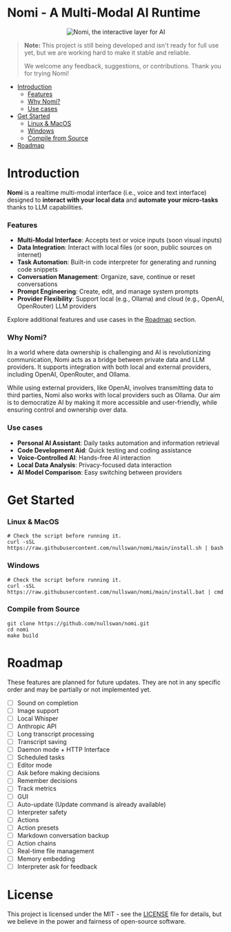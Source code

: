 # Nomi - A Multi-Modal AI Runtime

<p align="center">
  <img src="https://github.com/user-attachments/assets/5984c6d7-0d10-4325-af74-a69a87ff0eff" alt="Nomi, the interactive layer for AI">
</p>

> **Note:** This project is still being developed and isn't ready for full use yet, but we are working hard to make it stable and reliable.
>
> We welcome any feedback, suggestions, or contributions. Thank you for trying Nomi!

- [Introduction](#introduction)
  - [Features](#features)
  - [Why Nomi?](#why-nomi)
  - [Use cases](#use-cases)
- [Get Started](#get-started)
  - [Linux & MacOS](#linux--macos)
  - [Windows](#windows)
  - [Compile from Source](#compile-from-source)
- [Roadmap](#roadmap)

# Introduction

**Nomi** is a realtime multi-modal interface (i.e., voice and text interface) designed to **interact with your local data** and **automate your micro-tasks** thanks to LLM capabilities.

### Features

- **Multi-Modal Interface**: Accepts text or voice inputs (soon visual inputs)
- **Data Integration**: Interact with local files (or soon, public sources on internet)
- **Task Automation**: Built-in code interpreter for generating and running code snippets
- **Conversation Management**: Organize, save, continue or reset conversations
- **Prompt Engineering**: Create, edit, and manage system prompts
- **Provider Flexibility**: Support local (e.g., Ollama) and cloud (e.g., OpenAI, OpenRouter) LLM providers

Explore additional features and use cases in the [Roadmap](#roadmap) section.

### Why Nomi?

In a world where data ownership is challenging and AI is revolutionizing communication, Nomi acts as a bridge between private data and LLM providers.
It supports integration with both local and external providers, including OpenAI, OpenRouter, and Ollama.

While using external providers, like OpenAI, involves transmitting data to third parties, Nomi also works with local providers such as Ollama.
Our aim is to democratize AI by making it more accessible and user-friendly, while ensuring control and ownership over data.

### Use cases

- **Personal AI Assistant**: Daily tasks automation and information retrieval
- **Code Development Aid**: Quick testing and coding assistance
- **Voice-Controlled AI**: Hands-free AI interaction
- **Local Data Analysis**: Privacy-focused data interaction
- **AI Model Comparison**: Easy switching between providers

# Get Started

### Linux & MacOS

```shell
# Check the script before running it.
curl -sSL https://raw.githubusercontent.com/nullswan/nomi/main/install.sh | bash
```

### Windows

```shell
# Check the script before running it.
curl -sSL https://raw.githubusercontent.com/nullswan/nomi/main/install.bat | cmd
```

### Compile from Source

```shell
git clone https://github.com/nullswan/nomi.git
cd nomi
make build
```

# Roadmap

These features are planned for future updates. They are not in any specific order and may be partially or not implemented yet.

- [ ] Sound on completion
- [ ] Image support
- [ ] Local Whisper
- [ ] Anthropic API
- [ ] Long transcript processing
- [ ] Transcript saving
- [ ] Daemon mode + HTTP Interface
- [ ] Scheduled tasks
- [ ] Editor mode
- [ ] Ask before making decisions
- [ ] Remember decisions
- [ ] Track metrics
- [ ] GUI
- [ ] Auto-update (Update command is already available)
- [ ] Interpreter safety
- [ ] Actions
- [ ] Action presets
- [ ] Markdown conversation backup
- [ ] Action chains
- [ ] Real-time file management
- [ ] Memory embedding
- [ ] Interpreter ask for feedback

# License

This project is licensed under the MIT - see the [LICENSE](LICENSE) file for details, but we believe in the power and fairness of open-source software.
